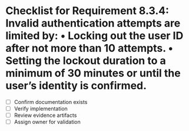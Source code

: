 # Checklist for Requirement 8.3.4: Invalid authentication attempts are limited by: • Locking out the user ID after not more than 10 attempts. • Setting the lockout duration to a minimum of 30 minutes or until the user’s identity is confirmed.

- [ ] Confirm documentation exists
- [ ] Verify implementation
- [ ] Review evidence artifacts
- [ ] Assign owner for validation
